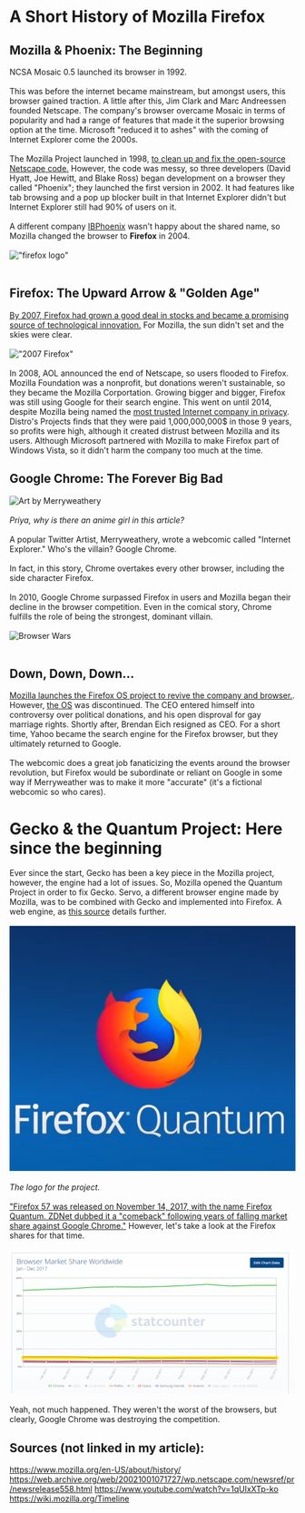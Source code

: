 # A Short History of Mozilla Firefox

## Mozilla & Phoenix: The Beginning
NCSA Mosaic 0.5 launched its browser in 1992. <br><br>
This was before the internet became mainstream, but amongst users, this browser gained traction. A little after this, Jim Clark and Marc Andreessen founded Netscape. The company's browser overcame Mosaic in terms of popularity and had a range of features that made it the superior browsing option at the time. Microsoft "reduced it to ashes" with the coming of Internet Explorer come the 2000s. <br><br>
The Mozilla Project launched in 1998, [to clean up and fix the open-source Netscape code.](https://web.archive.org/web/20021001071727/wp.netscape.com/newsref/pr/newsrelease558.html) However, the code was messy, so three developers (David Hyatt, Joe Hewitt, and Blake Ross) began development on a browser they called "Phoenix"; they launched the first version in 2002. It had features like tab browsing and a pop up blocker built in that Internet Explorer didn't but Internet Explorer still had 90% of users on it. <br><br>
A different company [IBPhoenix](https://www.ibphoenix.com/) wasn't happy about the shared name, so Mozilla changed the browser to **Firefox** in 2004. <br><br>
!["firefox logo"](https://external-preview.redd.it/Y-EvkdNXe-bbGAhYHDcRgiJxZlQnRLq4NWZw5ndngXc.jpg?width=640&crop=smart&auto=webp&s=33f390be5f8b2cc5387278cb72add9d301a48e2b)<br><br>

## Firefox: The Upward Arrow & "Golden Age"
[By 2007, Firefox had grown a good deal in stocks and became a promising source of technological innovation.](https://blog.mozilla.org/press/2006/12/the-world-economic-forum-announces-technology-pioneers-2007-mozilla-selected/) For Mozilla, the sun didn't set and the skies were clear. <br><br>
!["2007 Firefox"](https://i1.wp.com/animedumpling.com/wp-content/uploads/2007/09/firefox-2.png?fit=800%2C600)<br><br>
In 2008, AOL announced the end of Netscape, so users flooded to Firefox. Mozilla Foundation was a nonprofit, but donations weren't sustainable, so they became the Mozilla Corportation. Growing bigger and bigger, Firefox was still using Google for their search engine. This went on until 2014, despite Mozilla being named the [most trusted Internet company in privacy](https://blog.mozilla.org/theden/2013/02/06/mozilla-is-most-trusted-internet-company-in-privacy/). Distro's Projects finds that they were paid 1,000,000,000$ in those 9 years, so profits were high, although it created distrust between Mozilla and its users. Although Microsoft partnered with Mozilla to make Firefox part of Windows Vista, so it didn't harm the company too much at the time.

## Google Chrome: The Forever Big Bad
![Art by Merryweathery](https://external-content.duckduckgo.com/iu/?u=https%3A%2F%2Fimg2.reactor.cc%2Fpics%2Fpost%2Ffull%2Fmerryweatherey-Google-Chrome-Google-R-Merryweather-4982207.jpeg&f=1&nofb=1&ipt=184e23eb7194a4ad10b9128a860b3bdf890e2c7ff5898792163358d5f8830cfd&ipo=images)<br><br>
*Priya, why is there an anime girl in this article?* <br><br>
A popular Twitter Artist, Merryweathery, wrote a webcomic called "Internet Explorer." Who's the villain? Google Chrome. <br><br>
In fact, in this story, Chrome overtakes every other browser, including the side character Firefox. <br><br>
In 2010, Google Chrome surpassed Firefox in users and Mozilla began their decline in the browser competition. Even in the comical story, Chrome fulfills the role of being the strongest, dominant villain. <br><br>
![Browser Wars](https://s.marketwatch.com/public/resources/images/MW-BY010_browse_MG_20140401091007.jpg)<br><br>

## Down, Down, Down...
[Mozilla launches the Firefox OS project to revive the company and browser.](https://groups.google.com/forum/?fromgroups=#!searchin/mozilla.dev.platform/booting$20to$20the$20web/mozilla.dev.platform/dmip1GpD5II/CzJSSUMq5HsJ). However, [the OS](https://en.wikipedia.org/wiki/Firefox_OS) was discontinued. The CEO entered himself into controversy over political donations, and his open disproval for gay marriage rights. Shortly after, Brendan Eich resigned as CEO. For a short time, Yahoo became the search engine for the Firefox browser, but they ultimately returned to Google. <br><br>
The webcomic does a great job fanaticizing the events around the browser revolution, but Firefox would be subordinate or reliant on Google in some way if Merryweather was to make it more "accurate" (it's a fictional webcomic so who cares).

# Gecko & the Quantum Project: Here since the beginning
Ever since the start, Gecko has been a key piece in the Mozilla project, however, the engine had a lot of issues. So, Mozilla opened the Quantum Project in order to fix Gecko. Servo, a different browser engine made by Mozilla, was to be combined with Gecko and implemented into Firefox. A web engine, as [this source](https://wiki.mozilla.org/Quantum) details further. <br><br>
!["Firefox Quantum"](https://github.com/CaptainSapphire/PH-s-Blog/blob/main/assets/February%202025/firefoxquantum.png?raw=true)<br><br>
*The logo for the project.* <br><br>
["Firefox 57 was released on November 14, 2017, with the name Firefox Quantum. ZDNet dubbed it a "comeback" following years of falling market share against Google Chrome."](https://en.wikipedia.org/wiki/Firefox_version_history#:~:text=Firefox%2057%20was%20released%20on,market%20share%20against%20Google%20Chrome.) However, let's take a look at the Firefox shares for that time. <br><br>
![Firefox Shares for 2017](https://github.com/CaptainSapphire/PH-s-Blog/blob/main/assets/February%202025/firefoxshares.png?raw=true)<br><br>
Yeah, not much happened. They weren't the worst of the browsers, but clearly, Google Chrome was destroying the competition. 

## Sources (not linked in my article): 
https://www.mozilla.org/en-US/about/history/
https://web.archive.org/web/20021001071727/wp.netscape.com/newsref/pr/newsrelease558.html
https://www.youtube.com/watch?v=1qUlxXTp-ko
https://wiki.mozilla.org/Timeline
